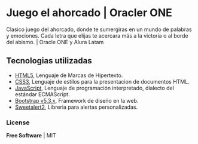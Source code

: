 # Juego el ahorcado | Oracler ONE

Clasico juego del ahorcado, donde te sumergiras en un mundo de palabras y emociones. Cada letra que elijas te acercara  más a la victoria o al borde del abismo. | Oracle ONE y Alura Latam

## Tecnologias utilizadas

- [HTML5](https://developer.mozilla.org/es/docs/Web/HTML), Lenguaje de Marcas de Hipertexto.
- [CSS3](https://developer.mozilla.org/es/docs/Web/CSS), Lenguaje de estilos para la presentacion de documentos HTML.
- [JavaScript](https://developer.mozilla.org/es/docs/Web/JavaScript), Lenguaje de programación interpretado, dialecto del estándar ECMAScript.
- [Bootstrap v5.3.x](https://getbootstrap.com/), Framework de diseño en la web.
- [Sweetalert2](https://sweetalert2.github.io/), Libreria para alertas personalizadas.

### License

**Free Software** | MIT